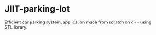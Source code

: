 # JIIT-parking-lot
Efficient car parking system, application made from scratch on c++ using STL library.
